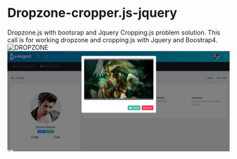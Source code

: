 # Dropzone-cropper.js-jquery
Dropzone.js with bootsrap and Jquery Cropping.js problem solution.
This call is for working dropzone and cropping.js with Jquery and Boostrap4.
![DROPZONE](https://drive.google.com/file/d/1BnY7TMnT62SSZSMlsb6nu8yTK2P7CjjZ/view?usp=sharing)
![CROPPING JS](https://raw.githubusercontent.com/emrulmax2/Dropzone-cropper.js-jquery/master/Eguee%20%20%20My%20Profile3.png)
